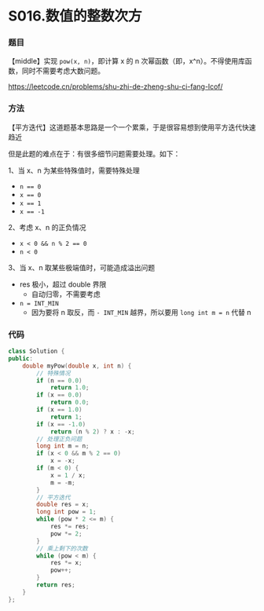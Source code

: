 # S016.数值的整数次方

### 题目

【middle】实现 ```pow(x, n)```，即计算 x 的 n 次幂函数（即，x^n）。不得使用库函数，同时不需要考虑大数问题。

<https://leetcode.cn/problems/shu-zhi-de-zheng-shu-ci-fang-lcof/>

### 方法

【平方迭代】这道题基本思路是一个一个累乘，于是很容易想到使用平方迭代快速趋近

但是此题的难点在于：有很多细节问题需要处理。如下：

1、当 x、n 为某些特殊值时，需要特殊处理

- ```n == 0```
- ```x == 0```
- ```x == 1```
- ```x == -1```

2、考虑 x、n 的正负情况

- ```x < 0 && n % 2 == 0```
- ```n < 0```

3、当 x、n 取某些极端值时，可能造成溢出问题

- res 极小，超过 double 界限
  - 自动归零，不需要考虑
- ```n = INT_MIN```
  - 因为要将 n 取反，而 ```- INT_MIN``` 越界，所以要用 ```long int m = n``` 代替 n

### 代码

```cpp
class Solution {
public:
    double myPow(double x, int n) {
        // 特殊情况
        if (n == 0.0)
            return 1.0;
        if (x == 0.0)
            return 0.0;
        if (x == 1.0)
            return 1;
        if (x == -1.0)
            return (n % 2) ? x : -x;
        // 处理正负问题
        long int m = n;
        if (x < 0 && m % 2 == 0)
            x = -x;
        if (m < 0) {
            x = 1 / x;
            m = -m;
        }
        // 平方迭代
        double res = x;
        long int pow = 1;
        while (pow * 2 <= m) {
            res *= res;
            pow *= 2;
        }
        // 乘上剩下的次数
        while (pow < m) {
            res *= x;
            pow++;
        }
        return res;
    }
};
```

